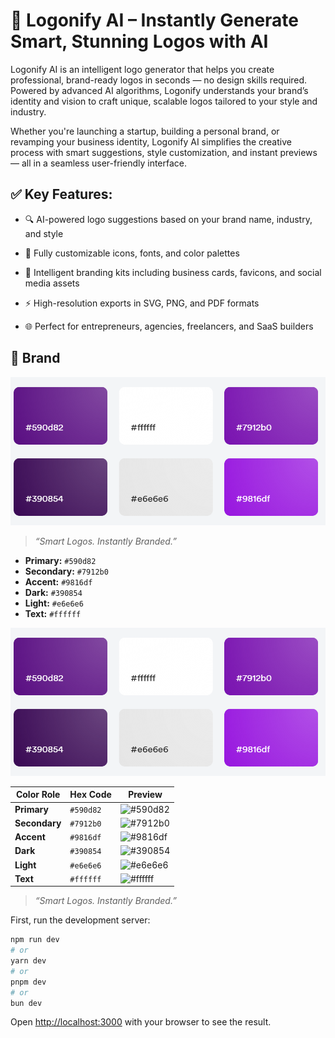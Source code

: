 # 🔷 Logonify AI – Instantly Generate Smart, Stunning Logos with AI

Logonify AI is an intelligent logo generator that helps you create professional, brand-ready logos in seconds — no design skills required. Powered by advanced AI algorithms, Logonify understands your brand’s identity and vision to craft unique, scalable logos tailored to your style and industry.

Whether you're launching a startup, building a personal brand, or revamping your business identity, Logonify AI simplifies the creative process with smart suggestions, style customization, and instant previews — all in a seamless user-friendly interface.

## ✅ Key Features:
- 🔍 AI-powered logo suggestions based on your brand name, industry, and style

- 🎨 Fully customizable icons, fonts, and color palettes

- 🧠 Intelligent branding kits including business cards, favicons, and social media assets

- ⚡ High-resolution exports in SVG, PNG, and PDF formats

- 🌐 Perfect for entrepreneurs, agencies, freelancers, and SaaS builders

## 🎨 Brand

![Brand theme](/public/image.png)
> *“Smart Logos. Instantly Branded.”*
- **Primary:** `#590d82`
- **Secondary:** `#7912b0`
- **Accent:** `#9816df`
- **Dark:** `#390854`
- **Light:** `#e6e6e6`
- **Text:** `#ffffff`



![Brand theme](/public/image.png)

| Color Role | Hex Code   | Preview |
|------------|------------|---------|
| **Primary**   | `#590d82` | ![#590d82](https://via.placeholder.com/15/590d82/000000?text=+) |
| **Secondary** | `#7912b0` | ![#7912b0](https://via.placeholder.com/15/7912b0/000000?text=+) |
| **Accent**    | `#9816df` | ![#9816df](https://via.placeholder.com/15/9816df/000000?text=+) |
| **Dark**      | `#390854` | ![#390854](https://via.placeholder.com/15/390854/000000?text=+) |
| **Light**     | `#e6e6e6` | ![#e6e6e6](https://via.placeholder.com/15/e6e6e6/000000?text=+) |
| **Text**      | `#ffffff` | ![#ffffff](https://via.placeholder.com/15/ffffff/000000?text=+) |

> *“Smart Logos. Instantly Branded.”*






First, run the development server:

```bash
npm run dev
# or
yarn dev
# or
pnpm dev
# or
bun dev
```

Open [http://localhost:3000](http://localhost:3000) with your browser to see the result.